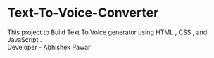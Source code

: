 # Text-To-Voice-Converter
This project to Build Text To Voice generator using HTML , CSS , and JavaScript .
<br>
Developer - Abhishek Pawar
